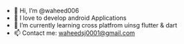 - 👋 Hi, I’m @waheed006
- 👀 I love to develop android Applications
- 🌱 I’m currently learning cross platfrom uinsg flutter & dart
- 📫 Contact me: waheedsj0001@gmail.com

<!---
waheed006/waheed006 is a ✨ special ✨ repository because its `README.md` (this file) appears on your GitHub profile.
You can click the Preview link to take a look at your changes.
--->
